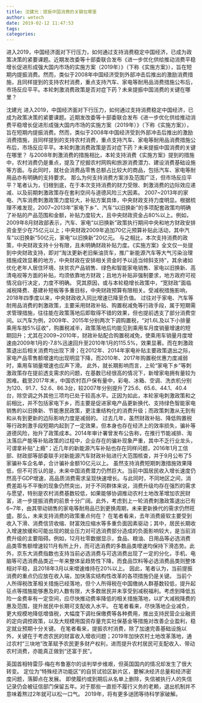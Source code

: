 ```yaml
---
title: 沈建光：提振中国消费的关键在哪里
author: wetech
date: 2019-02-12 11:47:53
tags: 
categories: 
---
```

进入2019，中国经济面对下行压力，如何通过支持消费稳定中国经济，已成为政策决策的紧要课题。近期发改委等十部委联合发布《进一步优化供给推动消费平稳增长促进形成强大国内市场的实施方案（2019年）》（下称《实施方案》），旨在短期内提振消费。然而，类似于2008年中国经济受到外部冲击后推出的激励消费措施，且同样提到的支持农村消费，重点支持汽车、家电等耐用品消费措施公布后，市场反应平平。本轮刺激消费政策是否对症下药？未来提振中国消费的关键在哪里？
<!-- more -->
沈建光
进入2019，中国经济面对下行压力，如何通过支持消费稳定中国经济，已成为政策决策的紧要课题。近期发改委等十部委联合发布《进一步优化供给推动消费平稳增长促进形成强大国内市场的实施方案（2019年）》（下称《实施方案》），旨在短期内提振消费。然而，类似于2008年中国经济受到外部冲击后推出的激励消费措施，且同样提到的支持农村消费，重点支持汽车、家电等耐用品消费措施公布后，市场反应平平。本轮刺激消费政策是否对症下药？未来提振中国消费的关键在哪里？
与2008年刺激消费的措施相比，本轮支持消费《实施方案》提到的措施中，农村消费仍是重点，提及了挖掘农村网购和旅游消费潜力、建设消费基础设施等方面。与此同时，就社会消费品零售总额占比较大的商品，包括汽车、家电等耐用品亦有明确的支持要求。
那么为何支持消费方案涉及范围广泛，但市场反应平平？笔者认为，归根到底，在于本次支持消费的财力受限、刺激消费的边际效应递减、以及前期刺激政策存在套利空间与道德风险三大因素。
2007~2013年的家电、汽车消费刺激政策力度较大，补贴方案具体，中央财政支持力度明显。根据梳理不难发现，2007~2013年“家电下乡”、汽车“以旧换新”的多项配套政策均明确了补贴的产品范围和金额，补贴力度较大，且中央财政资金占80%以上。例如，2009年8月财政部表示，汽车、家电“以旧换新”政策执行期间中央和地方财政安排资金至少在75亿元以上；中央财政2009年追加70亿元预算补贴此活动，其中汽车“以旧换新”50亿元，家电“以旧换新”20亿元。
与之相比，本次支持消费的政策，中央财政支持十分有限，且未明确财政补贴力度。《实施方案》全文仅一处提到中央财政支持，即对“淘汰更新老旧柴油货车，推广新能源汽车等大气污染治理措施成效显著的地方，中央财政在安排相关资金时予以适当倾斜支持”，其余诸如优化老年人居住环境、扶贫农产品销售、绿色和智能家电销售、家电以旧换新、高清电视等方面的补贴，均须依靠地方财政；且地方补贴非强制要求，地方政府可视情况自行决定，力度不明确。
究其原因，或与本轮稳增长政策中，“宽财政”面临减税降费、基建补短板等多重目标，中央财政预算有限相关。受减税措施影响，2018年四季度以来，中央财政收入同比增速已降至负值。
过往对于家电、汽车等耐用品消费的刺激政策，主要采用财政补贴、购置税减免等行政手段，属于短期需求管理措施，往往能在政策落地后即取得不错的效果，但也提前透支了部分消费空间。以汽车为例，2009年、2015年分别两次下调购置税，“对1.6L及以下小排量乘用车按5%征收”，购置税减半，政策落地后均能见到乘用车月度销量增速的短期回升；尤其在2009~2010年，财政补贴配合购置税减免，使乘用车销量月度增速由2009年1月的-7.8%迅速回升至2010年1月的115.5%，效果显著。而在刺激政策退出后相关消费均出现下滑；在2012年、2014年家电补贴主要政策退出之际，家电产品零售额增速均出现明显下降，而2010年、2017年购置税优惠力度减弱时，乘用车销量增速也应声下滑。
此外，就长期影响而言，上轮“家电下乡”等刺激政策存在提前透支需求的问题，在基数已经很高的情况下，新增家电拥有量较为困难。截至2017年末，中国农村百户保有量中，彩电、冰箱、空调、洗衣机分别为120、91.7、52.6、86.3台，较2007年分别提升了25.6、65.6、44.1、40.4台，除空调之外其他三项均已处于较高水平。正因为如此，本轮家电刺激政策和之前相比，并不包括家电下乡，而主要是促进家电产品更新换代、支持绿色智能家电销售的以旧换新、节能惠民政策，更注重结构化的消费升级；而政策刺激从无到有和从有到更新的边际影响力度是减弱的。
过去几年，虽然财政补贴、降低购置税等行政刺激手段短期内起到了一定效果，但本身也存在经济上的效率损失，骗补等道德风险，抬升了政策成本。2014年审计署曾发布公告称，在推行节能减排、淘汰落后产能等补贴政策的过程中，企业存在的骗补现象严重，其中不乏行业龙头，可谓拿补贴“上瘾”；近几年的新能源汽车补贴也存在同样问题，2016年1月工信部、财政部等部委联手对新能源汽车财政补贴进行大范围核查，并于9月公布了5家骗补车企名单，合计骗补金额10亿元以上。
虽然支持消费短期刺激措施效果降低，但不可否认的是，未来中国消费潜力仍然巨大。当前中国居民收入增长速度仍然高于GDP增速，高品质消费需求呈现快速增长。与此同时，不同地区之间，消费差距与不平衡的现象仍然突出，对于不同群体来说，消费升级均存在强烈的需求与愿望，特别是农村消费基数较低，如果能够协调推动农村土地改革增加农民财富，进一步提振消费的前景十分广阔。此外，考虑到上一轮消费刺激政策退出已有6~7年，由其带动销售的家电等耐用品已到更换周期，未来更新换代的需求仍然旺盛。那么，未来支持消费的政策重点何在？
在笔者看来，去年消费疲软主要受到收入下滑、消费信贷收缩、财富效应缩水等多重负面因素驱动；其中，居民长期收入增速放缓和可能出现的就业压力对可选消费部分造成的负面影响较大，是当前消费升级的主要阻碍。例如，12月社零数据显示，食品、粮油、日用品等必选消费品类零售额增速较11月有所上升，而可选消费的多数品类增速均保持下滑态势。此外，京东大消费指数也支持当前必选消费与可选消费出现了一定的分化，手机、电脑等可选消费品类近一年来整体呈趋势性下降，而食品饮料等必选消费品类则整体相对平稳，且2018年3月以来增速维持在20%以上。
因此，笔者认为，当前提振消费的重点仍应放在收入端，加快落实结构性改革的各项措施仍是关键。
当前个人所得税改革相关措施已经落地，但个人所得税在中国缴纳人群基数较低，提升起征点等措施能够惠及的人数有限，大多数居民并未享受到减税福利。考虑到降低五险一金费率有一定空间，应尽快推动费率降低的相关措施落地，以扩大减税降费的惠及范围，提升居民中长期可支配收入水平。
在笔者看来，尽快落地企业减负，更大规模地降低增值税，大幅度下调社保缴费等各种费用，推出支持民营企业融资的定向调控政策，以及大规模用国资存量充实社保基金等措施对改善企业盈利，稳定就业预期十分关键。
在笔者看来，提振农村消费，除了加速完善基础设施以外，关键在于考虑农民的财富收入增收问题；2019年加快农村土地改革落地，通过农村“三块地”改革赋予农民更多财产权利，进而提升农村居民可支配收入、带动农村消费，亦能真正做到“还富于民”。
 
 
英国首相特雷莎·梅在布鲁塞尔的谈判举步维艰，但英国国内的情况却发生了很大转变。
定位为“特殊经济功能区”的自贸试验区新片区，要解决经济总量和经济密度问题，落脚点在发展。
即使履约或到期后从名单上删除，失信被执行人的失信记录仍会被征信部门保留五年。对于那些一直拒不履行义务的老赖，退出机制并不意味着熬过2年就可以松一口气。
2019年，将有更多谜团等待科学家破解。
